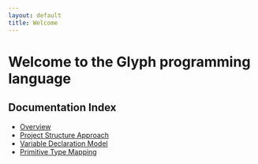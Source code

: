 ```yaml
---
layout: default
title: Welcome
---
```


# Welcome to the Glyph programming language

## Documentation Index

- [Overview](docs/readme.md)
- [Project Structure Approach](docs/project-structure-approach.md)
- [Variable Declaration Model](docs/variable-declaration-model.md)
- [Primitive Type Mapping](docs/primitive-type-mapping.md)
